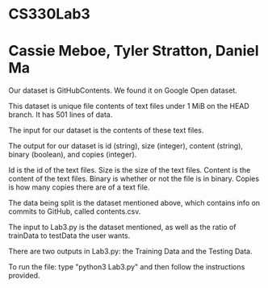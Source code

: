 # CS330Lab3
# Cassie Meboe, Tyler Stratton, Daniel Ma

Our dataset is GitHubContents. We found it on Google Open dataset. 

This dataset is unique file contents of text files under 1 MiB on the HEAD branch. It has 501 lines of data.

The input for our dataset is the contents of these text files.

The output for our dataset is id (string), size (integer), content (string), binary (boolean), and copies (integer).

Id is the id of the text files. Size is the size of the text files. Content is the content of the text files. Binary is whether or not the file is in binary. Copies is how many copies there are of a text file.

The data being split is the dataset mentioned above, which contains info on commits to GitHub, called contents.csv.

The input to Lab3.py is the dataset mentioned, as well as the ratio of trainData to testData the user wants.

There are two outputs in Lab3.py: the Training Data and the Testing Data.

To run the file: type "python3 Lab3.py" and then follow the instructions provided.

